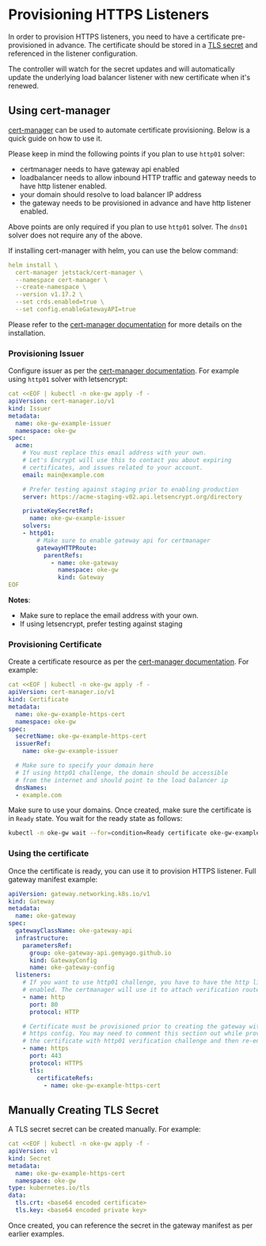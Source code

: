 # Provisioning HTTPS Listeners

In order to provision HTTPS listeners, you need to have a certificate pre-provisioned in advance.
The certificate should be stored in a [TLS secret](https://kubernetes.io/docs/concepts/configuration/secret/#tls-secrets) and referenced in the listener configuration.

The controller will watch for the secret updates and will automatically update the underlying load balancer listener with new certificate when it's renewed.

## Using cert-manager

[cert-manager](https://cert-manager.io/) can be used to automate certificate provisioning. Below is a quick guide on how to use it.

Please keep in mind the following points if you plan to use `http01` solver:
* certmanager needs to have gateway api enabled
* loadbalancer needs to allow inbound HTTP traffic and gateway needs to have http listener enabled.
* your domain should resolve to load balancer IP address
* the gateway needs to be provisioned in advance and have http listener enabled.

Above points are only required if you plan to use `http01` solver. The `dns01` solver does not require any of the above.

If installing cert-manager with helm, you can use the below command:

```yaml
helm install \
  cert-manager jetstack/cert-manager \
  --namespace cert-manager \
  --create-namespace \
  --version v1.17.2 \
  --set crds.enabled=true \
  --set config.enableGatewayAPI=true
```

Please refer to the [cert-manager documentation](https://cert-manager.io/docs/installation/) for more details on the installation.

### Provisioning Issuer

Configure issuer as per the [cert-manager documentation](https://cert-manager.io/docs/configuration/). For example using `http01` solver with letsencrypt:

```yaml
cat <<EOF | kubectl -n oke-gw apply -f -
apiVersion: cert-manager.io/v1
kind: Issuer
metadata:
  name: oke-gw-example-issuer
  namespace: oke-gw
spec:
  acme:
    # You must replace this email address with your own.
    # Let's Encrypt will use this to contact you about expiring
    # certificates, and issues related to your account.
    email: main@example.com

    # Prefer testing against staging prior to enabling production
    server: https://acme-staging-v02.api.letsencrypt.org/directory

    privateKeySecretRef:
      name: oke-gw-example-issuer
    solvers:
    - http01:
        # Make sure to enable gateway api for certmanager
        gatewayHTTPRoute:
          parentRefs:
            - name: oke-gateway
              namespace: oke-gw
              kind: Gateway
EOF
```

**Notes**:
* Make sure to replace the email address with your own.
* If using letsencrypt, prefer testing against staging

### Provisioning Certificate

Create a certificate resource as per the [cert-manager documentation](https://cert-manager.io/docs/configuration/). For example:

```yaml
cat <<EOF | kubectl -n oke-gw apply -f -
apiVersion: cert-manager.io/v1
kind: Certificate
metadata:
  name: oke-gw-example-https-cert
  namespace: oke-gw
spec:
  secretName: oke-gw-example-https-cert
  issuerRef:
    name: oke-gw-example-issuer

  # Make sure to specify your domain here
  # If using http01 challenge, the domain should be accessible
  # from the internet and should point to the load balancer ip
  dnsNames:
  - example.com
```

Make sure to use your domains. Once created, make sure the certificate is in `Ready` state. You wait for the ready state as follows:

```bash
kubectl -n oke-gw wait --for=condition=Ready certificate oke-gw-example-https-cert
```

### Using the certificate

Once the certificate is ready, you can use it to provision HTTPS listener. Full gateway manifest example:

```yaml
apiVersion: gateway.networking.k8s.io/v1
kind: Gateway
metadata:
  name: oke-gateway
spec:
  gatewayClassName: oke-gateway-api
  infrastructure:
    parametersRef:
      group: oke-gateway-api.gemyago.github.io
      kind: GatewayConfig
      name: oke-gateway-config
  listeners:
    # If you want to use http01 challenge, you have to have the http listener
    # enabled. The certmanager will use it to attach verification routes.
    - name: http
      port: 80
      protocol: HTTP

    # Certificate must be provisioned prior to creating the gateway with
    # https config. You may need to comment this section out while provisioning
    # the certificate with http01 verification challenge and then re-enable it.
    - name: https
      port: 443
      protocol: HTTPS
      tls:
        certificateRefs:
          - name: oke-gw-example-https-cert
```

## Manually Creating TLS Secret

A TLS secret secret can be created manually. For example:

```yaml
cat <<EOF | kubectl -n oke-gw apply -f -
apiVersion: v1
kind: Secret
metadata:
  name: oke-gw-example-https-cert
  namespace: oke-gw
type: kubernetes.io/tls
data:
  tls.crt: <base64 encoded certificate>
  tls.key: <base64 encoded private key>
```

Once created, you can reference the secret in the gateway manifest as per earlier examples.